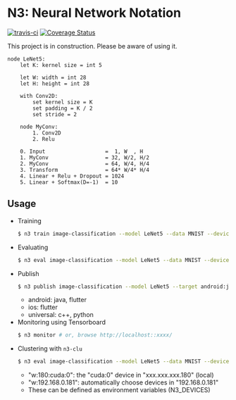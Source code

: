 # N3: Neural Network Notation

[![travis-ci](https://api.travis-ci.com/kerryeon/n3.svg?token=EwDa73MhCmpxV2ZhCUmb&branch=master)](https://travis-ci.com/github/kerryeon/n3)
[![Coverage Status](https://coveralls.io/repos/github/kerryeon/n3/badge.svg?branch=master&t=bHgSyR)](https://coveralls.io/github/kerryeon/n3?branch=master)

This project is in construction. Please be aware of using it.

```
node LeNet5:
    let K: kernel size = int 5

    let W: width = int 28
    let H: height = int 28

    with Conv2D:
        set kernel size = K
        set padding = K / 2
        set stride = 2

    node MyConv:
        1. Conv2D
        2. Relu

    0. Input                   =  1, W  , H
    1. MyConv                  = 32, W/2, H/2
    2. MyConv                  = 64, W/4, H/4
    3. Transform               = 64* W/4* H/4
    4. Linear + Relu + Dropout = 1024
    5. Linear + Softmax(D=-1)  = 10
```

## Usage
* Training
    ```bash
    $ n3 train image-classification --model LeNet5 --data MNIST --devices cuda:0 cpu
    ```
* Evaluating
    ```bash
    $ n3 eval image-classification --model LeNet5 --data MNIST --devices cuda:0 cpu
    ```
* Publish
    ```bash
    $ n3 publish image-classification --model LeNet5 --target android:java
    ```
    * android: java, flutter
    * ios: flutter
    * universal: c++, python
* Monitoring using Tensorboard
    ```bash
    $ n3 monitor # or, browse http://localhost::xxxx/
    ```
* Clustering with `n3-clu`
    ```bash
    $ n3 eval image-classification --model LeNet5 --data MNIST --devices w:180:cuda:0 w:192.168.0.181 cpu
    ```
    * "w:180:cuda:0": the "cuda:0" device in "xxx.xxx.xxx.180" (local)
    * "w:192.168.0.181": automatically choose devices in "192.168.0.181"
    * These can be defined as environment variables (N3_DEVICES)
